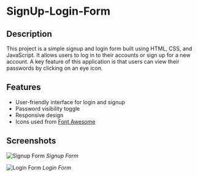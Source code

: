 # SignUp-Login-Form

## Description
This project is a simple signup and login form built using HTML, CSS, and JavaScript. It allows users to log in to their accounts or sign up for a new account. A key feature of this application is that users can view their passwords by clicking on an eye icon.

## Features
- User-friendly interface for login and signup
- Password visibility toggle
- Responsive design
- Icons used from [Font Awesome](https://fontawesome.com/)

## Screenshots
![Signup Form](SignUp-Login-Form/Application-Screenshots/SignUp1)
*Signup Form*

![Login Form](path/to/your/login-screenshot.png)
*Login Form*


